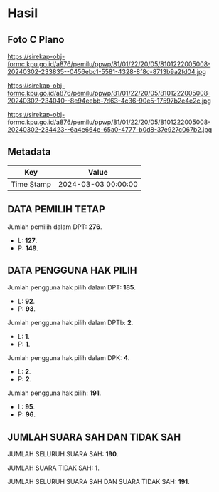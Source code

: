 # Hasil

## Foto C Plano

https://sirekap-obj-formc.kpu.go.id/a876/pemilu/ppwp/81/01/22/20/05/8101222005008-20240302-233835--0456ebc1-5581-4328-8f8c-8713b9a2fd04.jpg

https://sirekap-obj-formc.kpu.go.id/a876/pemilu/ppwp/81/01/22/20/05/8101222005008-20240302-234040--8e94eebb-7d63-4c36-90e5-17597b2e4e2c.jpg

https://sirekap-obj-formc.kpu.go.id/a876/pemilu/ppwp/81/01/22/20/05/8101222005008-20240302-234423--6a4e664e-65a0-4777-b0d8-37e927c067b2.jpg


## Metadata

| Key        | Value               |
| ---------- | ------------------- |
| Time Stamp | 2024-03-03 00:00:00 |


## DATA PEMILIH TETAP

Jumlah pemilih dalam DPT: **276**.
 * L: **127**.
 * P: **149**.

## DATA PENGGUNA HAK PILIH

Jumlah pengguna hak pilih dalam DPT: **185**.
 * L: **92**.
 * P: **93**.

Jumlah pengguna hak pilih dalam DPTb: **2**.
 * L: **1**.
 * P: **1**.

Jumlah pengguna hak pilih dalam DPK: **4**.
 * L: **2**.
 * P: **2**.

Jumlah pengguna hak pilih: **191**.
 * L: **95**.
 * P: **96**.

## JUMLAH SUARA SAH DAN TIDAK SAH

JUMLAH SELURUH SUARA SAH: **190**.

JUMLAH SUARA TIDAK SAH: **1**.

JUMLAH SELURUH SUARA SAH DAN SUARA TIDAK SAH: **191**.


